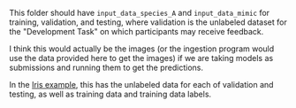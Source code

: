 This folder should have `input_data_species_A` and `input_data_mimic` for training, validation, and testing, where validation is the unlabeled dataset for the "Development Task" on which participants may receive feedback.

I think this would actually be the images (or the ingestion program would use the data provided here to get the images) if we are taking models as submissions and running them to get the predictions.

In the [Iris example](https://github.com/codalab/competition-examples/tree/master/codabench/iris/bundle/input_data), this has the unlabeled data for each of validation and testing, as well as training data and training data labels.